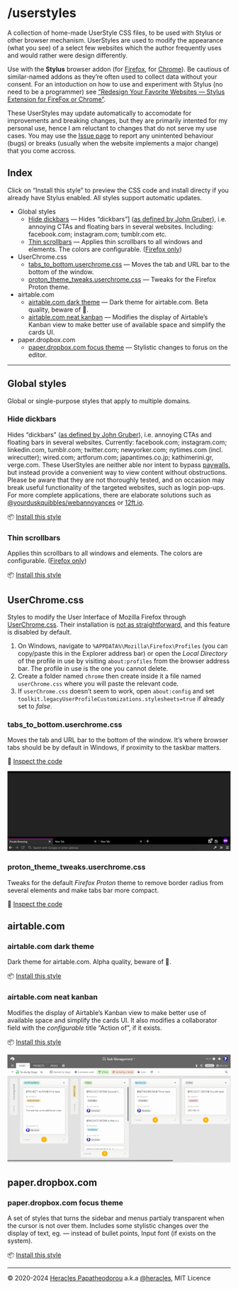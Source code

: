# /userstyles

A collection of home-made UserStyle CSS files, to be used with Stylus or other browser mechanism. UserStyles are used to modify the appearance (what you see) of a select few websites which the author frequently uses and would rather were design differently.

Use with the **Stylus** browser addon (for [Firefox](https://addons.mozilla.org/el/firefox/addon/styl-us/), for [Chrome](https://chrome.google.com/webstore/detail/stylus/clngdbkpkpeebahjckkjfobafhncgmne)). Be cautious of similar-named addons as they’re often used to collect data without your consent. For an intoduction on how to use and experiment with Stylus (no need to be a programmer) see [“Redesign Your Favorite Websites — Stylus Extension for FireFox or Chrome”](https://medium.com/@coffmans/redesign-your-favorite-websites-stylus-extension-for-firefox-or-chrome-c5d5ae68e288).

These UserStyles may update automatically to accomodate for improvements and breaking changes, but they are primarily intented for my personal use, hence I am reluctant to changes that do not serve my use cases. You may use the [Issue page](https://github.com/Arty2/userstyles/issues) to report any unintented behaviour (bugs) or breaks (usually when the website implements a major change) that you come accross.


## Index

Click on “Install this style” to preview the CSS code and install directy if you already have Stylus enabled. All styles support automatic updates.

- Global styles
    + [Hide dickbars](#hide-dickbars) — Hides “dickbars”] ([as defined by John Gruber](https://daringfireball.net/linked/2011/03/06/dickbar)), i.e. annoying CTAs and floating bars in several websites. Including: facebook.com; instagram.com; tumblr.com etc.
    + [Thin scrollbars](#thin-scrollbars) — Applies thin scrollbars to all windows and elements. The colors are configurable. ([Firefox only](https://developer.mozilla.org/en-US/docs/Web/CSS/scrollbar-width#Browser_compatibility))
- UserChrome.css
    + [tabs_to_bottom.userchrome.css](#tabs_to_bottomuserchromecss) — Moves the tab and URL bar to the bottom of the window.
    + [proton_theme_tweaks.userchrome.css](#proton_theme_tweaksuserchromecss) — Tweaks for the Firefox Proton theme.
- airtable.com
    + [airtable.com dark theme](#airtablecom-dark-theme) — Dark theme for airtable.com. Beta quality, beware of 🐛.
    + [airtable.com neat kanban](#airtablecom-neat-kanban) — Modifies the display of Airtable’s Kanban view to make better use of available space and simplify the cards UI.
- paper.dropbox.com
    + [paper.dropbox.com focus theme](#paperdropboxcom-focus-theme) — Stylistic changes to forus on the editor.


* * *


## Global styles

Global or single-purpose styles that apply to multiple domains.

### Hide dickbars

Hides “dickbars” ([as defined by John Gruber](https://daringfireball.net/linked/2011/03/06/dickbar)), i.e. annoying CTAs and floating bars in several websites. Currently: facebook.com; instagram.com; linkedin.com, tumblr.com; twitter.com; newyorker.com; nytimes.com (incl. wirecutter); wired.com; artforum.com; japantimes.co.jp; kathimerini.gr, verge.com.
These UserStyles are neither able nor intent to bypass [paywalls](https://en.wikipedia.org/wiki/Paywall), but instead provide a convenient way to view content without obstructions. Please be aware that they are not thoroughly tested, and on occasion may break useful functionality of the targeted websites, such as login pop-ups. For more complete applications, there are elaborate solutions such as [@yourduskquibbles/webannoyances](https://github.com/yourduskquibbles/webannoyances) or [12ft.io](https://12ft.io/).

📦 [Install this style](https://raw.githubusercontent.com/Arty2/userstyles/master/_hide-dickbars.user.css)

### Thin scrollbars

Applies thin scrollbars to all windows and elements. The colors are configurable. ([Firefox only](https://developer.mozilla.org/en-US/docs/Web/CSS/scrollbar-width#Browser_compatibility))

📦 [Install this style](https://raw.githubusercontent.com/Arty2/userstyles/master/_thin-scrollbars.user.css)


## UserChrome.css

Styles to modify the User Interface of Mozilla Firefox through [UserChrome.css](https://kb.mozillazine.org/index.php?title=UserChrome.css). Their installation is [not as straightforward](https://www.howtogeek.com/334716/how-to-customize-firefoxs-user-interface-with-userchrome.css/), and this feature is disabled by default.

1. On Windows, navigate to `%APPDATA%\Mozilla\Firefox\Profiles` (you can copy/paste this in the Explorer address bar) or open the *Local Directory* of the profile in use by visiting `about:profiles` from the browser address bar. The profile in use is the one you cannot delete.
2. Create a folder named `chrome` then create inside it a file named `userChrome.css`  where you will paste the relevant code.
3. If `userChrome.css` doesn’t seem to work, open `about:config` and set `toolkit.legacyUserProfileCustomizations.stylesheets=true` if already set to *false*.

### tabs_to_bottom.userchrome.css

Moves the tab and URL bar to the bottom of the window. It’s where browser tabs should be by default in Windows, if proximity to the taskbar matters.

💾 [Inspect the code](https://raw.githubusercontent.com/Arty2/userstyles/master/tabs_to_bottom.userchrome.css)

![tabs to bottom for Firefox](./screenshots/tabs-to-bottom-userchrome.png)

### proton_theme_tweaks.userchrome.css

Tweaks for the default *Firefox Proton* theme to remove border radius from several elements and make tabs bar more compact.

💾 [Inspect the code](https://raw.githubusercontent.com/Arty2/userstyles/master/proton_theme_tweaks.userchrome.css)

## airtable.com

### airtable.com dark theme

Dark theme for airtable.com. Alpha quality, beware of 🐛.

📦 [Install this style](https://raw.githubusercontent.com/Arty2/userstyles/master/airtable-com_dark-theme.user.css)

### airtable.com neat kanban

Modifies the display of Airtable’s Kanban view to make better use of available space and simplify the cards UI. It also modifies a collaborator field with the *configurable* title “Action of”, if it exists.

📦 [Install this style](https://raw.githubusercontent.com/Arty2/userstyles/master/airtable-com_neat-kanban.user.css)

![airtable.com neat kanban](./screenshots/airtable-com_neat-kanban.gif)

## paper.dropbox.com

### paper.dropbox.com focus theme

A set of styles that turns the sidebar and menus partialy transparent when the cursor is not over them. Includes some stylistic changes over the display of text, eg. — instead of bullet points, Input font (if exists on the system).

📦 [Install this style](https://raw.githubusercontent.com/Arty2/userstyles/master/paper-dropbox-com_focus.user.css)

* * *

© 2020-2024 [Heracles Papatheodorou](https://heracl.es) a.k.a [@heracles](https://mastodon.social/@heracles), MIT Licence
